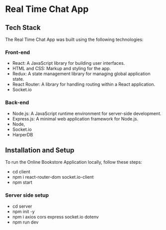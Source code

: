 # Real Time Chat App
## Tech Stack

The Real Time Chat App was built using the following technologies:

### Front-end

- React: A JavaScript library for building user interfaces.
- HTML and CSS: Markup and styling for the app.
- Redux: A state management library for managing global application state.
- React Router: A library for handling routing within a React application.
- Socket.io

### Back-end

- Node.js: A JavaScript runtime environment for server-side development.
- Express.js: A minimal web application framework for Node.js.
- Node,
- Socket.io
- HarperDB

## Installation and Setup

To run the Online Bookstore Application locally, follow these steps:
- cd client
- npm i react-router-dom socket.io-client
- npm start
### Server side setup
- cd server
- npm init -y
- npm i axios cors express socket.io dotenv
- npm run dev


